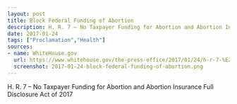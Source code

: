 ```yaml
---
layout: post
title: Block Federal Funding of Abortion
description: H. R. 7 – No Taxpayer Funding for Abortion and Abortion Insurance Full Disclosure Act of 2017
date: 2017-01-24
tags: ["Proclamation","Health"]
sources: 
- name: WhiteHouse.gov
  url: https://www.whitehouse.gov/the-press-office/2017/01/24/h-r-7-%E2%80%93-no-taxpayer-funding-abortion-and-abortion-insurance-full
  screenshot: 2017-01-24-block-federal-funding-of-abortion.png
---
```

H. R. 7 – No Taxpayer Funding for Abortion and Abortion Insurance Full Disclosure Act of 2017
